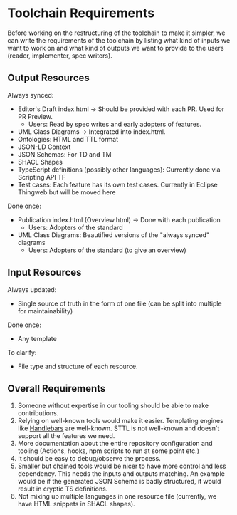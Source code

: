 # Toolchain Requirements

Before working on the restructuring of the toolchain to make it simpler, we can write the requirements of the toolchain 
by listing what kind of inputs we want to work on and what kind of outputs we want to provide to the users (reader, implementer, spec writers).

## Output Resources

Always synced:

- Editor's Draft index.html -> Should be provided with each PR. Used for PR Preview.
  - Users: Read by spec writes and early adopters of features.
- UML Class Diagrams -> Integrated into index.html. 
- Ontologies: HTML and TTL format
- JSON-LD Context
- JSON Schemas: For TD and TM
- SHACL Shapes
- TypeScript definitions (possibly other languages): Currently done via Scripting API TF
- Test cases: Each feature has its own test cases. Currently in Eclipse Thingweb but will be moved here

Done once:

- Publication index.html (Overview.html) -> Done with each publication
  - Users: Adopters of the standard
- UML Class Diagrams: Beautified versions of the "always synced" diagrams
  - Users: Adopters of the standard (to give an overview)

## Input Resources

Always updated:

- Single source of truth in the form of one file (can be split into multiple for maintainability)

Done once:

- Any template

To clarify:

- File type and structure of each resource.

## Overall Requirements

1. Someone without expertise in our tooling should be able to make contributions.
  1. Relying on well-known tools would make it easier. Templating engines like [Handlebars](https://handlebarsjs.com/) are well-known. STTL is not well-known and doesn't support all the features we need.
  2. More documentation about the entire repository configuration and tooling (Actions, hooks, npm scripts to run at some point etc.)
3. It should be easy to debug/observe the process.
4. Smaller but chained tools would be nicer to have more control and less dependency. This needs the inputs and outputs matching. An example would be if the generated JSON Schema is badly structured, it would result in cryptic TS definitions.
5. Not mixing up multiple languages in one resource file (currently, we have HTML snippets in SHACL shapes).
